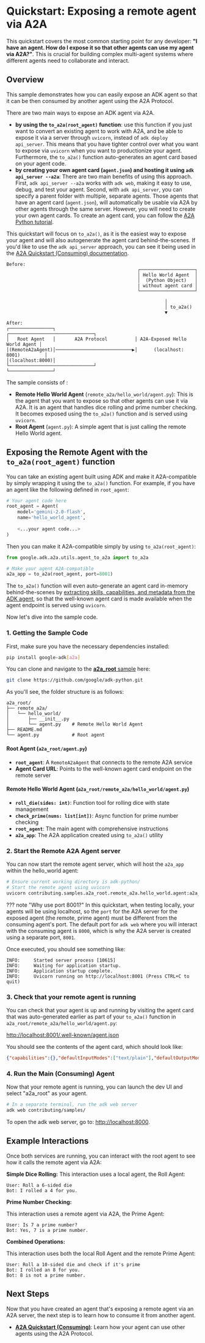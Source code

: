 # Quickstart: Exposing a remote agent via A2A

This quickstart covers the most common starting point for any developer: **"I have an agent. How do I expose it so that other agents can use my agent via A2A?"**. This is crucial for building complex multi-agent systems where different agents need to collaborate and interact.

## Overview

This sample demonstrates how you can easily expose an ADK agent so that it can be then consumed by another agent using the A2A Protocol.

There are two main ways to expose an ADK agent via A2A.

* **by using the `to_a2a(root_agent)` function**: use this function if you just want to convert an existing agent to work with A2A, and be able to expose it via a server through `uvicorn`, instead of `adk deploy api_server`. This means that you have tighter control over what you want to expose via `uvicorn` when you want to productionize your agent. Furthermore, the `to_a2a()` function auto-generates an agent card based on your agent code.
* **by creating your own agent card (`agent.json`) and hosting it using `adk api_server --a2a`**: There are two main benefits of using this approach. First, `adk api_server --a2a` works with `adk web`, making it easy to use, debug, and test your agent. Second, with `adk api_server`, you can specify a parent folder with multiple, separate agents. Those agents that have an agent card (`agent.json`), will automatically be usable via A2A by other agents through the same server. However, you will need to create your own agent cards. To create an agent card, you can follow the [A2A Python tutorial](https://a2aprotocol.ai/docs/guide/python-a2a-tutorial).

This quickstart will focus on `to_a2a()`, as it is the easiest way to expose your agent and will also autogenerate the agent card behind-the-scenes. If you'd like to use the `adk api_server` approach, you can see it being used in the [A2A Quickstart (Consuming) documentation](quickstart-consuming.md).

```text
Before:
                                                ┌────────────────────┐
                                                │ Hello World Agent  │
                                                │  (Python Object)   │
                                                | without agent card │
                                                └────────────────────┘

                                                          │
                                                          │ to_a2a()
                                                          ▼

After:
┌────────────────┐                             ┌───────────────────────────────┐
│   Root Agent   │       A2A Protocol          │ A2A-Exposed Hello World Agent │
│(RemoteA2aAgent)│────────────────────────────▶│      (localhost: 8001)         │
│(localhost:8000)│                             └───────────────────────────────┘
└────────────────┘
```

The sample consists of :

- **Remote Hello World Agent** (`remote_a2a/hello_world/agent.py`): This is the agent that you want to expose so that other agents can use it via A2A. It is an agent that handles dice rolling and prime number checking. It becomes exposed using the `to_a2a()` function and is served using `uvicorn`.
- **Root Agent** (`agent.py`): A simple agent that is just calling the remote Hello World agent.

## Exposing the Remote Agent with the `to_a2a(root_agent)` function

You can take an existing agent built using ADK and make it A2A-compatible by simply wrapping it using the `to_a2a()` function. For example, if you have an agent like the following defined in `root_agent`:

```python
# Your agent code here
root_agent = Agent(
    model='gemini-2.0-flash',
    name='hello_world_agent',
    
    <...your agent code...>
)
```

Then you can make it A2A-compatible simply by using `to_a2a(root_agent)`:

```python
from google.adk.a2a.utils.agent_to_a2a import to_a2a

# Make your agent A2A-compatible
a2a_app = to_a2a(root_agent, port=8001)
```

The `to_a2a()` function will even auto-generate an agent card in-memory behind-the-scenes by [extracting skills, capabilities, and metadata from the ADK agent](https://github.com/google/adk-python/blob/main/src/google/adk/a2a/utils/agent_card_builder.py), so that the well-known agent card is made available when the agent endpoint is served using `uvicorn`.

Now let's dive into the sample code.

### 1. Getting the Sample Code

First, make sure you have the necessary dependencies installed:

```bash
pip install google-adk[a2a]
```

You can clone and navigate to the [**a2a_root** sample](https://github.com/google/adk-python/tree/main/contributing/samples/a2a_root) here:

```bash
git clone https://github.com/google/adk-python.git
```

As you'll see, the folder structure is as follows:

```text
a2a_root/
├── remote_a2a/
│   └── hello_world/    
│       ├── __init__.py
│       └── agent.py    # Remote Hello World Agent
├── README.md
└── agent.py            # Root agent
```

#### Root Agent (`a2a_root/agent.py`)

- **`root_agent`**: A `RemoteA2aAgent` that connects to the remote A2A service
- **Agent Card URL**: Points to the well-known agent card endpoint on the remote server

#### Remote Hello World Agent (`a2a_root/remote_a2a/hello_world/agent.py`)

- **`roll_die(sides: int)`**: Function tool for rolling dice with state management
- **`check_prime(nums: list[int])`**: Async function for prime number checking
- **`root_agent`**: The main agent with comprehensive instructions
- **`a2a_app`**: The A2A application created using `to_a2a()` utility

### 2. Start the Remote A2A Agent server

You can now start the remote agent server, which will host the `a2a_app` within the hello_world agent:

```bash
# Ensure current working directory is adk-python/
# Start the remote agent using uvicorn
uvicorn contributing.samples.a2a_root.remote_a2a.hello_world.agent:a2a_app --host localhost --port 8001
```

??? note "Why use port 8001?"
    In this quickstart, when testing locally, your agents will be using localhost, so the `port` for the A2A server for the exposed agent (the remote, prime agent) must be different from the consuming agent's port. The default port for `adk web` where you will interact with the consuming agent is `8000`, which is why the A2A server is created using a separate port, `8001`.

Once executed, you should see something like:

```shell
INFO:     Started server process [10615]
INFO:     Waiting for application startup.
INFO:     Application startup complete.
INFO:     Uvicorn running on http://localhost:8001 (Press CTRL+C to quit)
```

### 3. Check that your remote agent is running

You can check that your agent is up and running by visiting the agent card that was auto-generated earlier as part of your `to_a2a()` function in `a2a_root/remote_a2a/hello_world/agent.py`:

[http://localhost:8001/.well-known/agent.json](http://localhost:8001/.well-known/agent.json)

You should see the contents of the agent card, which should look like:

```json
{"capabilities":{},"defaultInputModes":["text/plain"],"defaultOutputModes":["text/plain"],"description":"hello world agent that can roll a dice of 8 sides and check prime numbers.","name":"hello_world_agent","protocolVersion":"0.2.6","skills":[{"description":"hello world agent that can roll a dice of 8 sides and check prime numbers. \n      I roll dice and answer questions about the outcome of the dice rolls.\n      I can roll dice of different sizes.\n      I can use multiple tools in parallel by calling functions in parallel(in one request and in one round).\n      It is ok to discuss previous dice roles, and comment on the dice rolls.\n      When I are asked to roll a die, I must call the roll_die tool with the number of sides. Be sure to pass in an integer. Do not pass in a string.\n      I should never roll a die on my own.\n      When checking prime numbers, call the check_prime tool with a list of integers. Be sure to pass in a list of integers. I should never pass in a string.\n      I should not check prime numbers before calling the tool.\n      When I are asked to roll a die and check prime numbers, I should always make the following two function calls:\n      1. I should first call the roll_die tool to get a roll. Wait for the function response before calling the check_prime tool.\n      2. After I get the function response from roll_die tool, I should call the check_prime tool with the roll_die result.\n        2.1 If user asks I to check primes based on previous rolls, make sure I include the previous rolls in the list.\n      3. When I respond, I must include the roll_die result from step 1.\n      I should always perform the previous 3 steps when asking for a roll and checking prime numbers.\n      I should not rely on the previous history on prime results.\n    ","id":"hello_world_agent","name":"model","tags":["llm"]},{"description":"Roll a die and return the rolled result.\n\nArgs:\n  sides: The integer number of sides the die has.\n  tool_context: the tool context\nReturns:\n  An integer of the result of rolling the die.","id":"hello_world_agent-roll_die","name":"roll_die","tags":["llm","tools"]},{"description":"Check if a given list of numbers are prime.\n\nArgs:\n  nums: The list of numbers to check.\n\nReturns:\n  A str indicating which number is prime.","id":"hello_world_agent-check_prime","name":"check_prime","tags":["llm","tools"]}],"supportsAuthenticatedExtendedCard":false,"url":"http://localhost:8001","version":"0.0.1"}
```

### 4. Run the Main (Consuming) Agent

Now that your remote agent is running, you can launch the dev UI and select "a2a_root" as your agent.

```bash
# In a separate terminal, run the adk web server
adk web contributing/samples/
```

To open the adk web server, go to: [http://localhost:8000](http://localhost:8000).

## Example Interactions

Once both services are running, you can interact with the root agent to see how it calls the remote agent via A2A:

**Simple Dice Rolling:**
This interaction uses a local agent, the Roll Agent:

```text
User: Roll a 6-sided die
Bot: I rolled a 4 for you.
```

**Prime Number Checking:**

This interaction uses a remote agent via A2A, the Prime Agent:

```text
User: Is 7 a prime number?
Bot: Yes, 7 is a prime number.
```

**Combined Operations:**

This interaction uses both the local Roll Agent and the remote Prime Agent:

```text
User: Roll a 10-sided die and check if it's prime
Bot: I rolled an 8 for you.
Bot: 8 is not a prime number.
```

## Next Steps

Now that you have created an agent that's exposing a remote agent via an A2A server, the next step is to learn how to consume it from another agent.

- [**A2A Quickstart (Consuming)**](./quickstart-consuming.md): Learn how your agent can use other agents using the A2A Protocol.
